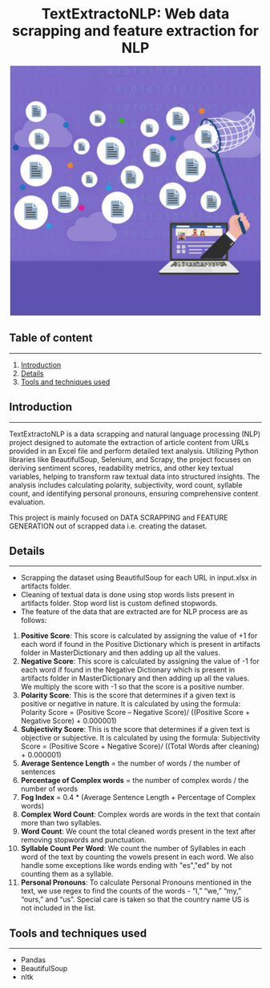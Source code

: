# <div align="center">TextExtractoNLP: Web data scrapping and feature extraction for NLP</div>
<div align="center">
  <img src="readme_data/TextExtractoNLP.jpg" alt="Watch-Guard-AI" width="500"/>
</div>

## Table of content
--------------
1. [Introduction](#introduction)
2. [Details](#details)
3. [Tools and  techniques used](#tools-and-techniques-used)


## Introduction
---------------
TextExtractoNLP is a data scrapping and natural language processing (NLP) project designed to automate the extraction of article content from URLs provided in an Excel file and perform detailed text analysis. Utilizing Python libraries like BeautifulSoup, Selenium, and Scrapy, the project focuses on deriving sentiment scores, readability metrics, and other key textual variables, helping to transform raw textual data into structured insights. The analysis includes calculating polarity, subjectivity, word count, syllable count, and identifying personal pronouns, ensuring comprehensive content evaluation.

This project is mainly focused on DATA SCRAPPING and FEATURE GENERATION out of scrapped data i.e. creating the dataset.

## Details
----------

* Scrapping the dataset using BeautifulSoup for each URL in input.xlsx in artifacts folder.
* Cleaning of textual data is done using stop words lists present in artifacts folder. Stop word list is custom defined stopwords.
* The feature of the data that are extracted are for NLP process are as follows:

1) **Positive Score**: This score is calculated by assigning the value of +1 for each word if found in the Positive Dictionary which is present in artifacts folder in MasterDictionary and then adding up all the values.
2) **Negative Score**: This score is calculated by assigning the value of -1 for each word if found in the Negative Dictionary which is present in artifacts folder in MasterDictionary and then adding up all the values. We multiply the score with -1 so that the score is a positive number.
3) **Polarity Score**: This is the score that determines if a given text is positive or negative in nature. It is calculated by using the formula: 
Polarity Score = (Positive Score – Negative Score)/ ((Positive Score + Negative Score) + 0.000001)
4) **Subjectivity Score**: This is the score that determines if a given text is objective or subjective. It is calculated by using the formula: 
Subjectivity Score = (Positive Score + Negative Score)/ ((Total Words after cleaning) + 0.000001)
5) **Average Sentence Length** = the number of words / the number of sentences
6) **Percentage of Complex words** = the number of complex words / the number of words 
7) **Fog Index** = 0.4 * (Average Sentence Length + Percentage of Complex words)
8) **Complex Word Count**: Complex words are words in the text that contain more than two syllables.
9) **Word Count**: We count the total cleaned words present in the text after removing stopwords and punctuation.
10) **Syllable Count Per Word**: We count the number of Syllables in each word of the text by counting the vowels present in each word. We also handle some exceptions like words ending with "es","ed" by not counting them as a syllable.
11) **Personal Pronouns**: To calculate Personal Pronouns mentioned in the text, we use regex to find the counts of the words - “I,” “we,” “my,” “ours,” and “us”. Special care is taken so that the country name US is not included in the list.

## Tools and  techniques used
-----------------------------
* Pandas
* BeautifulSoup
* nltk


